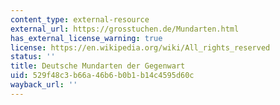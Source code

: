 ```yaml
---
content_type: external-resource
external_url: https://grosstuchen.de/Mundarten.html
has_external_license_warning: true
license: https://en.wikipedia.org/wiki/All_rights_reserved
status: ''
title: Deutsche Mundarten der Gegenwart
uid: 529f48c3-b66a-46b6-b0b1-b14c4595d60c
wayback_url: ''
---
```


